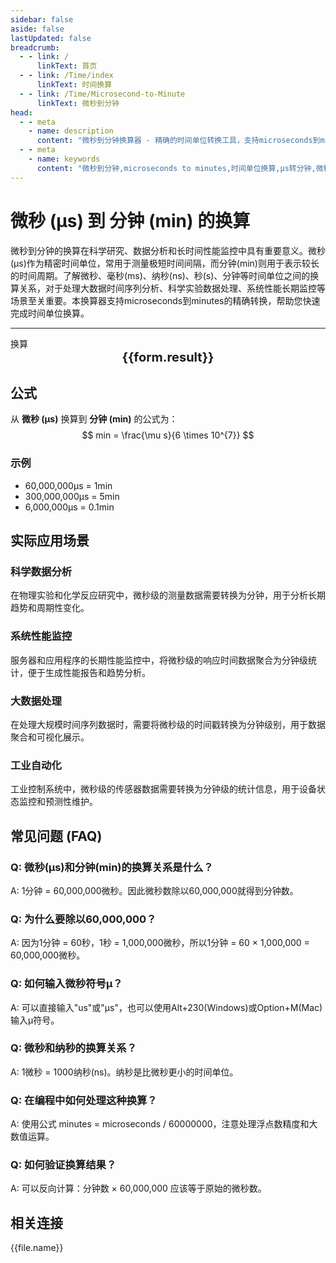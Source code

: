 ```yaml
---
sidebar: false
aside: false
lastUpdated: false
breadcrumb:
  - - link: /
      linkText: 首页
  - - link: /Time/index
      linkText: 时间换算
  - - link: /Time/Microsecond-to-Minute
      linkText: 微秒到分钟
head:
  - - meta
    - name: description
      content: "微秒到分钟换算器 - 精确的时间单位转换工具，支持microseconds到minutes的快速换算。适用于科学计算、系统性能分析、数据处理等场景，提供微秒(μs)、毫秒(ms)、纳秒(ns)、秒(s)、分钟等时间单位的换算关系和实际应用指导。"
  - - meta
    - name: keywords
      content: "微秒到分钟,microseconds to minutes,时间单位换算,μs转分钟,微秒换算器,分钟换算,时间转换,科学计算,性能分析,数据处理,微秒符号,时间单位,microseconds,minutes,时间测量,精密计时"
---
```

# 微秒 (μs) 到 分钟 (min) 的换算

微秒到分钟的换算在科学研究、数据分析和长时间性能监控中具有重要意义。微秒(μs)作为精密时间单位，常用于测量极短时间间隔，而分钟(min)则用于表示较长的时间周期。了解微秒、毫秒(ms)、纳秒(ns)、秒(s)、分钟等时间单位之间的换算关系，对于处理大数据时间序列分析、科学实验数据处理、系统性能长期监控等场景至关重要。本换算器支持microseconds到minutes的精确转换，帮助您快速完成时间单位换算。

---
<script setup>
import { onMounted, reactive, inject, ref } from 'vue'
import { NButton,NForm ,NFormItem,NInput,NInputNumber,NSelect,NCard,useMessage,NGrid ,NGi  } from 'naive-ui'
import { defineClientComponent } from 'vitepress'
import { Time } from '../../files';

const convert = inject('convert')
const seoKey = [
  'us和ns', 'ms是毫秒吗', 'ps和ns换算', 's和ms', 'ms等于多少s',
  'ns和s换算', 'ms与s的换算', '一微秒等于多少秒', '微秒单位', 'microseconds是多少秒',
  's和ms换算', '皮秒和飞秒', '秒 毫秒', 'ns是什么单位', 'μs是什么单位',
  '秒单位', '微妙和秒的换算', '微妙单位', 'ms和s', '毫秒英文',
  'milliseconds是多少秒', '微秒 毫秒', '毫秒和秒', '微秒和秒的换算', 'us是多少秒',
  '微秒和秒', 'µs', 'microsec', '微秒符号', 'ms和s的换算',
  'sec是什么单位', '秒的英文', 'μs', 'microsecond', 'ms是什么单位',
  '纳秒', 'microseconds', 'ms to s', '时间单位', '飞秒',
  'millisecond', 'milliseconds', '毫秒', '一秒等于多少毫秒', 'seconds',
  '毫秒和秒的换算', '分钟', 'minutes', '微秒到分钟', 'microseconds to minutes'
]
const form = reactive({
  number: null,
  result: '',
  title:'微秒到分钟换算器',
})

const convertHandler = () => {
  if (form.number !== null && !isNaN(form.number)) {
    const convertedValue = parseFloat(form.number) / 60000000
    form.result = `${form.number}μs = ${convertedValue.toFixed(10)}min`
  } else {
    form.result = '请输入有效的数值。'
  }
}
</script>

<n-form size="large" :model="form">
  <n-form-item label="微秒 (μs)">
    <n-input-number v-model:value="form.number" placeholder="输入微秒" style="width: 100%" />
  </n-form-item>
  <n-form-item>
    <n-button type="info" @click="convertHandler" block>换算</n-button>
  </n-form-item>
</n-form>

<n-card :title="form.title" embedded :bordered="false" hoverable segmented>
  <div style="text-align:center;font-size:20px;">
    <strong>{{form.result}}</strong>
  </div>
  <template #footer>
    <div style="display: flex; flex-wrap: wrap; gap: 8px; justify-content: center;">
      <span v-for="keyword in seoKey" :key="keyword" style="background: #f0f0f0; padding: 4px 8px; border-radius: 4px; font-size: 12px; color: #666;">
        {{keyword}}
      </span>
    </div>
  </template>
</n-card>

## 公式

从 **微秒 (μs)** 换算到 **分钟 (min)** 的公式为：
$$ min = \frac{\mu s}{6 \times 10^{7}} $$

### 示例
- 60,000,000μs = 1min
- 300,000,000μs = 5min
- 6,000,000μs = 0.1min

## 实际应用场景

### 科学数据分析
在物理实验和化学反应研究中，微秒级的测量数据需要转换为分钟，用于分析长期趋势和周期性变化。

### 系统性能监控
服务器和应用程序的长期性能监控中，将微秒级的响应时间数据聚合为分钟级统计，便于生成性能报告和趋势分析。

### 大数据处理
在处理大规模时间序列数据时，需要将微秒级的时间戳转换为分钟级别，用于数据聚合和可视化展示。

### 工业自动化
工业控制系统中，微秒级的传感器数据需要转换为分钟级的统计信息，用于设备状态监控和预测性维护。

## 常见问题 (FAQ)

### Q: 微秒(μs)和分钟(min)的换算关系是什么？
A: 1分钟 = 60,000,000微秒。因此微秒数除以60,000,000就得到分钟数。

### Q: 为什么要除以60,000,000？
A: 因为1分钟 = 60秒，1秒 = 1,000,000微秒，所以1分钟 = 60 × 1,000,000 = 60,000,000微秒。

### Q: 如何输入微秒符号μ？
A: 可以直接输入"us"或"μs"，也可以使用Alt+230(Windows)或Option+M(Mac)输入μ符号。

### Q: 微秒和纳秒的换算关系？
A: 1微秒 = 1000纳秒(ns)。纳秒是比微秒更小的时间单位。

### Q: 在编程中如何处理这种换算？
A: 使用公式 minutes = microseconds / 60000000，注意处理浮点数精度和大数值运算。

### Q: 如何验证换算结果？
A: 可以反向计算：分钟数 × 60,000,000 应该等于原始的微秒数。

## 相关连接
<n-grid x-gap="12" :cols="2">
  <n-gi v-for="(file, index) in Time" :key="index">
    <n-button
      text
      tag="a"
      :href="file.path"
      type="info"
    >
      {{file.name}}
    </n-button>
  </n-gi>
</n-grid>